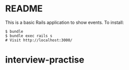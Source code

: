 # README

This is a basic Rails application to show events. To install:

```shell
$ bundle
$ bundle exec rails s
# Visit http://localhost:3000/
```
# interview-practise
